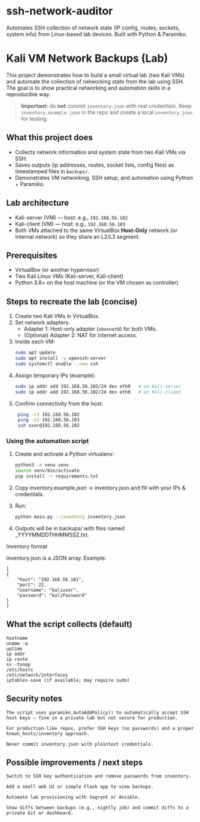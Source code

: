 # ssh-network-auditor
Automates SSH collection of network state (IP config, routes, sockets, system info) from Linux-based lab devices. Built with Python &amp; Paramiko.

# Kali VM Network Backups (Lab)

This project demonstrates how to build a small virtual lab (two Kali VMs) and automate the collection of networking state from the lab using SSH. The goal is to show practical networking and automation skills in a reproducible way.

> **Important:** do **not** commit `inventory.json` with real credentials. Keep `inventory.example.json` in the repo and create a local `inventory.json` for testing.

## What this project does
- Collects network information and system state from two Kali VMs via SSH.
- Saves outputs (ip addresses, routes, socket lists, config files) as timestamped files in `backups/`.
- Demonstrates VM networking, SSH setup, and automation using Python + Paramiko.

## Lab architecture
- Kali-server (VM) — host: e.g., `192.168.56.102`
- Kali-client (VM) — host: e.g., `192.168.56.103`
- Both VMs attached to the same VirtualBox **Host-Only** network (or Internal network) so they share an L2/L3 segment.

## Prerequisites
- VirtualBox (or another hypervisor)
- Two Kali Linux VMs (Kali-server, Kali-client)
- Python 3.8+ on the host machine (or the VM chosen as controller)

## Steps to recreate the lab (concise)
1. Create two Kali VMs in VirtualBox.
2. Set network adapters:
   - Adapter 1: Host-only adapter (`vboxnet0`) for both VMs.
   - (Optional) Adapter 2: NAT for internet access.
3. Inside each VM:
   ```bash
   sudo apt update
   sudo apt install -y openssh-server
   sudo systemctl enable --now ssh
4. Assign temporary IPs (example):
    ```bash
    sudo ip addr add 192.168.56.101/24 dev eth0   # on Kali-server
    sudo ip addr add 192.168.56.102/24 dev eth0   # on Kali-client

5. Confirm connectivity from the host:
   ```bash
    ping -c3 192.168.56.102
    ping -c3 192.168.56.103
    ssh user@192.168.56.102

### Using the automation script

1. Create and activate a Python virtualenv:
    ```bash
    python3 -m venv venv
    source venv/bin/activate
    pip install -r requirements.txt


2. Copy inventory.example.json → inventory.json and fill with your IPs & credentials.

3. Run:
    ```bash 
    python main.py --inventory inventory.json


4. Outputs will be in backups/ with files named <host>_YYYYMMDDTHHMMSSZ.txt.

Inventory format

inventory.json is a JSON array. Example:

    [
    {
        "host": "192.168.56.101",
        "port": 22,
        "username": "kaliuser",
        "password": "kaliPassword"
    }
    ]

## What the script collects (default)

    hostname
    uname -a
    uptime
    ip addr
    ip route
    ss -tunap
    /etc/hosts
    /etc/network/interfaces
    iptables-save (if available; may require sudo)

## Security notes

    The script uses paramiko.AutoAddPolicy() to automatically accept SSH host keys — fine in a private lab but not secure for production.

    For production-like repos, prefer SSH keys (no passwords) and a proper known_hosts/inventory approach.

    Never commit inventory.json with plaintext credentials.

## Possible improvements / next steps

    Switch to SSH key authentication and remove passwords from inventory.

    Add a small web UI or simple Flask app to view backups.

    Automate lab provisioning with Vagrant or Ansible.

    Show diffs between backups (e.g., nightly job) and commit diffs to a private Git or dashboard.
